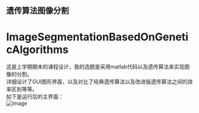 ## 遗传算法图像分割
# ImageSegmentationBasedOnGeneticAlgorithms
这是上学期期末的课程设计，我的选题是采用matlab代码以及遗传算法来实现图像的分割。  
详细设计了GUI图形界面，以及对比了经典遗传算法以及改进版遗传算法之间的效率区别等等。  
如下是运行后的主界面：  
![image](https://github.com/Nocami/ImageSegmentationBasedOnGeneticAlgorithms/blob/master/readme%E5%9B%BE%E7%89%87%EF%BC%88%E4%B8%8E%E9%A1%B9%E7%9B%AE%E6%97%A0%E5%85%B3%EF%BC%89/1.png)

